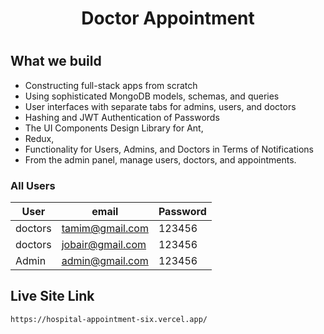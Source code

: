 <h1 align="center"> Doctor Appointment <h1>

## What we build

- Constructing full-stack apps from scratch
- Using sophisticated MongoDB models, schemas, and queries
- User interfaces with separate tabs for admins, users, and doctors
- Hashing and JWT Authentication of Passwords
- The UI Components Design Library for Ant,
- Redux,
- Functionality for Users, Admins, and Doctors in Terms of Notifications
- From the admin panel, manage users, doctors, and appointments.


### All Users

|   User    |        email     |   Password |
|---------- |----------------- |------------|
| doctors   | tamim@gmail.com  | 123456     |
| doctors   | jobair@gmail.com | 123456     |
| Admin     | admin@gmail.com  | 123456     |


## Live Site Link

```bash
https://hospital-appointment-six.vercel.app/
```


